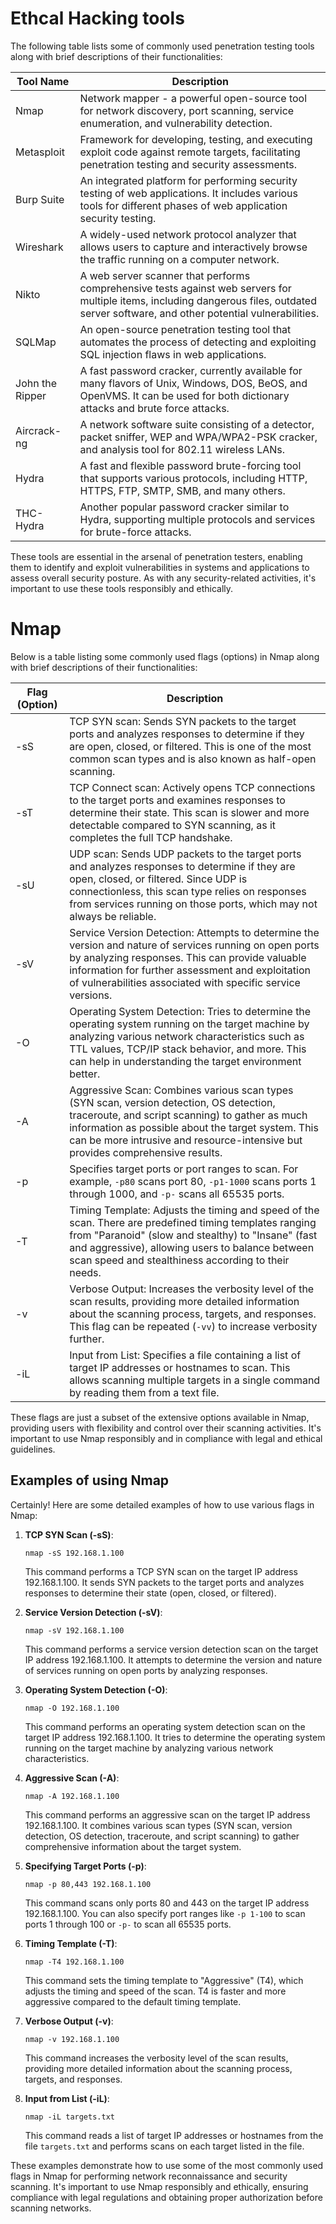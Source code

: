 # Ethcal Hacking tools

The following table lists some of commonly used penetration testing tools along with brief descriptions of their functionalities:

| Tool Name       | Description                                                                                                                                                                         |
|-----------------|-------------------------------------------------------------------------------------------------------------------------------------------------------------------------------------|
| Nmap            | Network mapper - a powerful open-source tool for network discovery, port scanning, service enumeration, and vulnerability detection.                                                |
| Metasploit      | Framework for developing, testing, and executing exploit code against remote targets, facilitating penetration testing and security assessments.                                   |
| Burp Suite      | An integrated platform for performing security testing of web applications. It includes various tools for different phases of web application security testing.                  |
| Wireshark       | A widely-used network protocol analyzer that allows users to capture and interactively browse the traffic running on a computer network.                                             |
| Nikto           | A web server scanner that performs comprehensive tests against web servers for multiple items, including dangerous files, outdated server software, and other potential vulnerabilities. |
| SQLMap          | An open-source penetration testing tool that automates the process of detecting and exploiting SQL injection flaws in web applications.                                              |
| John the Ripper | A fast password cracker, currently available for many flavors of Unix, Windows, DOS, BeOS, and OpenVMS. It can be used for both dictionary attacks and brute force attacks.         |
| Aircrack-ng     | A network software suite consisting of a detector, packet sniffer, WEP and WPA/WPA2-PSK cracker, and analysis tool for 802.11 wireless LANs.                                         |
| Hydra           | A fast and flexible password brute-forcing tool that supports various protocols, including HTTP, HTTPS, FTP, SMTP, SMB, and many others.                                             |
| THC-Hydra       | Another popular password cracker similar to Hydra, supporting multiple protocols and services for brute-force attacks.                                                              |

These tools are essential in the arsenal of penetration testers, enabling them to identify and exploit vulnerabilities in systems and applications to assess overall security posture. As with any security-related activities, it's important to use these tools responsibly and ethically.

# Nmap

Below is a table listing some commonly used flags (options) in Nmap along with brief descriptions of their functionalities:

| Flag (Option)   | Description                                                                                                                                                                                                                                                                                         |
|-----------------|-----------------------------------------------------------------------------------------------------------------------------------------------------------------------------------------------------------------------------------------------------------------------------------------------------|
| -sS             | TCP SYN scan: Sends SYN packets to the target ports and analyzes responses to determine if they are open, closed, or filtered. This is one of the most common scan types and is also known as half-open scanning.                                                                                   |
| -sT             | TCP Connect scan: Actively opens TCP connections to the target ports and examines responses to determine their state. This scan is slower and more detectable compared to SYN scanning, as it completes the full TCP handshake.                                                                      |
| -sU             | UDP scan: Sends UDP packets to the target ports and analyzes responses to determine if they are open, closed, or filtered. Since UDP is connectionless, this scan type relies on responses from services running on those ports, which may not always be reliable.                                        |
| -sV             | Service Version Detection: Attempts to determine the version and nature of services running on open ports by analyzing responses. This can provide valuable information for further assessment and exploitation of vulnerabilities associated with specific service versions.                              |
| -O              | Operating System Detection: Tries to determine the operating system running on the target machine by analyzing various network characteristics such as TTL values, TCP/IP stack behavior, and more. This can help in understanding the target environment better.                                       |
| -A              | Aggressive Scan: Combines various scan types (SYN scan, version detection, OS detection, traceroute, and script scanning) to gather as much information as possible about the target system. This can be more intrusive and resource-intensive but provides comprehensive results.                 |
| -p              | Specifies target ports or port ranges to scan. For example, `-p80` scans port 80, `-p1-1000` scans ports 1 through 1000, and `-p-` scans all 65535 ports.                                                                                                                                              |
| -T              | Timing Template: Adjusts the timing and speed of the scan. There are predefined timing templates ranging from "Paranoid" (slow and stealthy) to "Insane" (fast and aggressive), allowing users to balance between scan speed and stealthiness according to their needs.                             |
| -v              | Verbose Output: Increases the verbosity level of the scan results, providing more detailed information about the scanning process, targets, and responses. This flag can be repeated (`-vv`) to increase verbosity further.                                                                                    |
| -iL             | Input from List: Specifies a file containing a list of target IP addresses or hostnames to scan. This allows scanning multiple targets in a single command by reading them from a text file.                                                                                                           |

These flags are just a subset of the extensive options available in Nmap, providing users with flexibility and control over their scanning activities. It's important to use Nmap responsibly and in compliance with legal and ethical guidelines.

## Examples of using Nmap

Certainly! Here are some detailed examples of how to use various flags in Nmap:

1. **TCP SYN Scan (-sS)**:
   ```
   nmap -sS 192.168.1.100
   ```
   This command performs a TCP SYN scan on the target IP address 192.168.1.100. It sends SYN packets to the target ports and analyzes responses to determine their state (open, closed, or filtered).

2. **Service Version Detection (-sV)**:
   ```
   nmap -sV 192.168.1.100
   ```
   This command performs a service version detection scan on the target IP address 192.168.1.100. It attempts to determine the version and nature of services running on open ports by analyzing responses.

3. **Operating System Detection (-O)**:
   ```
   nmap -O 192.168.1.100
   ```
   This command performs an operating system detection scan on the target IP address 192.168.1.100. It tries to determine the operating system running on the target machine by analyzing various network characteristics.

4. **Aggressive Scan (-A)**:
   ```
   nmap -A 192.168.1.100
   ```
   This command performs an aggressive scan on the target IP address 192.168.1.100. It combines various scan types (SYN scan, version detection, OS detection, traceroute, and script scanning) to gather comprehensive information about the target system.

5. **Specifying Target Ports (-p)**:
   ```
   nmap -p 80,443 192.168.1.100
   ```
   This command scans only ports 80 and 443 on the target IP address 192.168.1.100. You can also specify port ranges like `-p 1-100` to scan ports 1 through 100 or `-p-` to scan all 65535 ports.

6. **Timing Template (-T)**:
   ```
   nmap -T4 192.168.1.100
   ```
   This command sets the timing template to "Aggressive" (T4), which adjusts the timing and speed of the scan. T4 is faster and more aggressive compared to the default timing template.

7. **Verbose Output (-v)**:
   ```
   nmap -v 192.168.1.100
   ```
   This command increases the verbosity level of the scan results, providing more detailed information about the scanning process, targets, and responses.

8. **Input from List (-iL)**:
   ```
   nmap -iL targets.txt
   ```
   This command reads a list of target IP addresses or hostnames from the file `targets.txt` and performs scans on each target listed in the file.

These examples demonstrate how to use some of the most commonly used flags in Nmap for performing network reconnaissance and security scanning. It's important to use Nmap responsibly and ethically, ensuring compliance with legal regulations and obtaining proper authorization before scanning networks.
